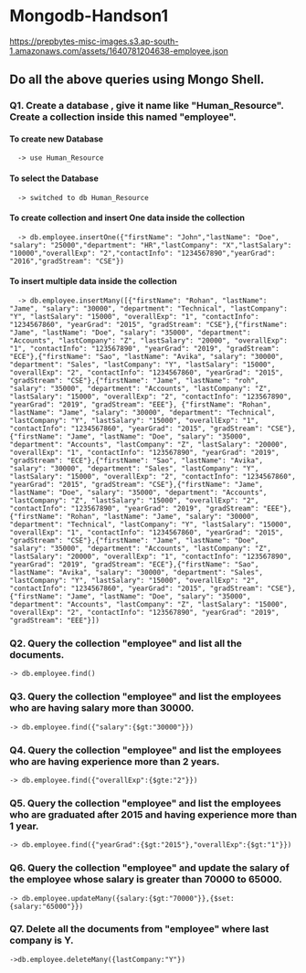 # Mongodb-Handson1
https://prepbytes-misc-images.s3.ap-south-1.amazonaws.com/assets/1640781204638-employee.json

## Do all the above queries using Mongo Shell.

### Q1. Create a database , give it name like "Human_Resource". Create a collection inside this named "employee".
#### To create new Database
      -> use Human_Resource 
#### To select the Database
      -> switched to db Human_Resource
#### To create collection and insert One data inside the collection
      -> db.employee.insertOne({"firstName": "John","lastName": "Doe", "salary": "25000","department": "HR","lastCompany": "X","lastSalary": "10000","overallExp": "2","contactInfo": "1234567890","yearGrad": "2016","gradStream": "CSE"})

#### To insert multiple data inside the collection
      -> db.employee.insertMany([{"firstName": "Rohan", "lastName": "Jame", "salary": "30000", "department": "Technical", "lastCompany": "Y", "lastSalary": "15000", "overallExp": "1", "contactInfo": "1234567860", "yearGrad": "2015", "gradStream": "CSE"},{"firstName": "Jame", "lastName": "Doe", "salary": "35000", "department": "Accounts", "lastCompany": "Z", "lastSalary": "20000", "overallExp": "1", "contactInfo": "123567890", "yearGrad": "2019", "gradStream": "ECE"},{"firstName": "Sao", "lastName": "Avika", "salary": "30000", "department": "Sales", "lastCompany": "Y", "lastSalary": "15000", "overallExp": "2", "contactInfo": "1234567860", "yearGrad": "2015", "gradStream": "CSE"},{"firstName": "Jame", "lastName": "roh", "salary": "35000", "department": "Accounts", "lastCompany": "Z", "lastSalary": "15000", "overallExp": "2", "contactInfo": "123567890", "yearGrad": "2019", "gradStream": "EEE"}, {"firstName": "Rohan", "lastName": "Jame", "salary": "30000", "department": "Technical", "lastCompany": "Y", "lastSalary": "15000", "overallExp": "1", "contactInfo": "1234567860", "yearGrad": "2015", "gradStream": "CSE"},{"firstName": "Jame", "lastName": "Doe", "salary": "35000", "department": "Accounts", "lastCompany": "Z", "lastSalary": "20000", "overallExp": "1", "contactInfo": "123567890", "yearGrad": "2019", "gradStream": "ECE"},{"firstName": "Sao", "lastName": "Avika", "salary": "30000", "department": "Sales", "lastCompany": "Y", "lastSalary": "15000", "overallExp": "2", "contactInfo": "1234567860", "yearGrad": "2015", "gradStream": "CSE"},{"firstName": "Jame", "lastName": "Doe", "salary": "35000", "department": "Accounts", "lastCompany": "Z", "lastSalary": "15000", "overallExp": "2", "contactInfo": "123567890", "yearGrad": "2019", "gradStream": "EEE"},{"firstName": "Rohan", "lastName": "Jame", "salary": "30000", "department": "Technical", "lastCompany": "Y", "lastSalary": "15000", "overallExp": "1", "contactInfo": "1234567860", "yearGrad": "2015", "gradStream": "CSE"},{"firstName": "Jame", "lastName": "Doe", "salary": "35000", "department": "Accounts", "lastCompany": "Z", "lastSalary": "20000", "overallExp": "1", "contactInfo": "123567890", "yearGrad": "2019", "gradStream": "ECE"},{"firstName": "Sao", "lastName": "Avika", "salary": "30000", "department": "Sales", "lastCompany": "Y", "lastSalary": "15000", "overallExp": "2", "contactInfo": "1234567860", "yearGrad": "2015", "gradStream": "CSE"},{"firstName": "Jame", "lastName": "Doe", "salary": "35000", "department": "Accounts", "lastCompany": "Z", "lastSalary": "15000", "overallExp": "2", "contactInfo": "123567890", "yearGrad": "2019", "gradStream": "EEE"}])



### Q2. Query the collection "employee" and list all the documents.
    -> db.employee.find()

### Q3. Query the collection "employee" and list the employees who are having salary more than 30000.
    -> db.employee.find({"salary":{$gt:"30000"}})
### Q4. Query the collection "employee" and list the employees who are having experience more than 2 years.
    -> db.employee.find({"overallExp":{$gte:"2"}})
### Q5. Query the collection "employee" and list the employees who are graduated after 2015 and having experience more than 1 year.
    -> db.employee.find({"yearGrad":{$gt:"2015"},"overallExp":{$gt:"1"}})
### Q6. Query the collection "employee" and update the salary of the employee whose salary is greater than 70000 to 65000.
    -> db.employee.updateMany({salary:{$gt:"70000"}},{$set:{salary:"65000"}})
### Q7. Delete all the documents from "employee" where last company is Y.
    ->db.employee.deleteMany({lastCompany:"Y"})